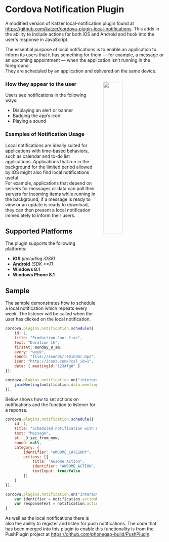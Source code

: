 
Cordova Notification Plugin
=================================

A modified version of Katzer local-notification plugin found at https://github.com/katzer/cordova-plugin-local-notifications. This adds in the ability to include actions for both iOS and Android and hook into the user's response in JavaScript.

The essential purpose of local notifications is to enable an application to inform its users that it has something for them — for example, a message or an upcoming appointment — when the application isn’t running in the foreground.<br>
They are scheduled by an application and delivered on the same device.

<img width="35%" align="right" hspace="19" vspace="12" src="https://github.com/katzer/cordova-plugin-local-notifications/blob/example/images/android.png"></img>

### How they appear to the user
Users see notifications in the following ways:
- Displaying an alert or banner
- Badging the app’s icon
- Playing a sound


### Examples of Notification Usage
Local notifications are ideally suited for applications with time-based behaviors, such as calendar and to-do list applications. Applications that run in the background for the limited period allowed by iOS might also find local notifications useful.<br>
For example, applications that depend on servers for messages or data can poll their servers for incoming items while running in the background; if a message is ready to view or an update is ready to download, they can then present a local notification immediately to inform their users.


## Supported Platforms
The plugin supports the following platforms:
- __iOS__ _(including iOS8)_<br>
- __Android__ _(SDK >=7)_
- __Windows 8.1__
- __Windows Phone 8.1__

## Sample
The sample demonstrates how to schedule a local notification which repeats every week. The listener will be called when the user has clicked on the local notification.

```javascript
cordova.plugins.notification.schedule({
    id: 1,
    title: "Production Jour fixe",
    text: "Duration 1h",
    firstAt: monday_9_am,
    every: "week",
    sound: "file://sounds/reminder.mp3",
    icon: "http://icons.com/?cal_id=1",
    data: { meetingId:"123#fg8" }
});

cordova.plugins.notification.on("interactedWith", function (notification) {
    joinMeeting(notification.data.meetingId);
});
```

Below shows how to set actions on notifications and the function to listener for a reponse.

```javascript
cordova.plugins.notification.schedule({
	id: 1,
	title: "Scheduled notification with delay",
	text: "Message",
	at: _3_sec_from_now,
	sound: null,
	category: {
		identifier: "AWSOME_CATEGORY",
		actions: [{
			title: "Awsome Action",
			identifier: "AWSOME_ACTION", 
			textInput: true/false
		}]
	}
});

cordova.plugins.notification.on("interactedWith", function(notification) {
    var identifier = notification.actionResponseIdentifier;
    var responseText = notification.actionResponse; // If textInput is not set to true this will not exist
}
```

As well as the local notifications there is also the ability to register and listen for push notifications. The code that has been merged into this plugin to enable this functionality is from the PushPlugin project at https://github.com/phonegap-build/PushPlugin.

[cordova]: https://cordova.apache.org
[apache2_license]: http://opensource.org/licenses/Apache-2.0
